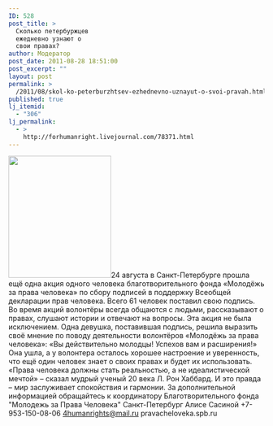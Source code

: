 ```yaml
---
ID: 528
post_title: >
  Сколько петербуржцев
  ежедневно узнают о
  свои правах?
author: Модератор
post_date: 2011-08-28 18:51:00
post_excerpt: ""
layout: post
permalink: >
  /2011/08/skol-ko-peterburzhtsev-ezhednevno-uznayut-o-svoi-pravah.html
published: true
lj_itemid:
  - "306"
lj_permalink:
  - >
    http://forhumanright.livejournal.com/78371.html
---
```

<a href="http://pics.livejournal.com/forhumanright/pic/00008r2h/"><img src="http://pics.livejournal.com/forhumanright/pic/00008r2h" width="202" height="240" border='0'/></a>24 августа в Санкт-Петербурге прошла ещё одна акция одного человека благотворительного фонда «Молодёжь за права человека» по сбору подписей в поддержку Всеобщей декларации прав человека. Всего 61 человек поставил свою подпись.
Во время акций волонтёры всегда общаются с людьми, рассказывают о правах, слушают истории и отвечают на вопросы. Эта акция не была исключением. Одна девушка, поставившая подпись, решила выразить своё мнение по поводу деятельности волонтёров «Молодёжь за права человека»: «Вы действительно молодцы! Успехов вам и расширения!» Она ушла, а у волонтера осталось хорошее настроение и уверенность, что ещё один человек знает о своих правах и будет их использовать.
«Права  человека должны стать реальностью, а не идеалистической мечтой» – сказал мудрый ученый 20 века Л. Рон Хаббард. И это правда – мир заслуживает спокойствия и гармонии.
За дополнительной информацией обращайтесь к координатору 
Благотворительного фонда "Молодежь за Права Человека" Санкт-Петербург 
Алисе Сасиной
+7-953-150-08-06 
4humanrights@mail.ru 
pravacheloveka.spb.ru
